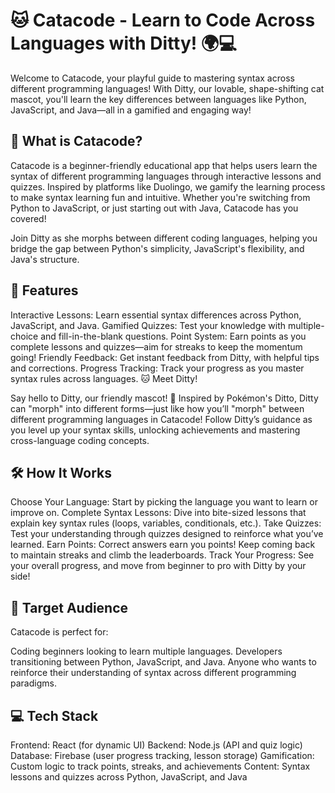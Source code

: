 # 🐱 Catacode - Learn to Code Across Languages with Ditty! 🌍💻

Welcome to Catacode, your playful guide to mastering syntax across different programming languages! With Ditty, our lovable, shape-shifting cat mascot, you'll learn the key differences between languages like Python, JavaScript, and Java—all in a gamified and engaging way!

## 📖 What is Catacode?

Catacode is a beginner-friendly educational app that helps users learn the syntax of different programming languages through interactive lessons and quizzes. Inspired by platforms like Duolingo, we gamify the learning process to make syntax learning fun and intuitive. Whether you're switching from Python to JavaScript, or just starting out with Java, Catacode has you covered!

Join Ditty as she morphs between different coding languages, helping you bridge the gap between Python's simplicity, JavaScript's flexibility, and Java's structure.

## 🚀 Features

Interactive Lessons: Learn essential syntax differences across Python, JavaScript, and Java.
Gamified Quizzes: Test your knowledge with multiple-choice and fill-in-the-blank questions.
Point System: Earn points as you complete lessons and quizzes—aim for streaks to keep the momentum going!
Friendly Feedback: Get instant feedback from Ditty, with helpful tips and corrections.
Progress Tracking: Track your progress as you master syntax rules across languages.
🐱 Meet Ditty!

Say hello to Ditty, our friendly mascot! 🐾 Inspired by Pokémon's Ditto, Ditty can "morph" into different forms—just like how you’ll "morph" between different programming languages in Catacode! Follow Ditty’s guidance as you level up your syntax skills, unlocking achievements and mastering cross-language coding concepts.

## 🛠️ How It Works

Choose Your Language: Start by picking the language you want to learn or improve on.
Complete Syntax Lessons: Dive into bite-sized lessons that explain key syntax rules (loops, variables, conditionals, etc.).
Take Quizzes: Test your understanding through quizzes designed to reinforce what you’ve learned.
Earn Points: Correct answers earn you points! Keep coming back to maintain streaks and climb the leaderboards.
Track Your Progress: See your overall progress, and move from beginner to pro with Ditty by your side!
## 🎯 Target Audience

Catacode is perfect for:

Coding beginners looking to learn multiple languages.
Developers transitioning between Python, JavaScript, and Java.
Anyone who wants to reinforce their understanding of syntax across different programming paradigms.
## 💻 Tech Stack

Frontend: React (for dynamic UI)
Backend: Node.js (API and quiz logic)
Database: Firebase (user progress tracking, lesson storage)
Gamification: Custom logic to track points, streaks, and achievements
Content: Syntax lessons and quizzes across Python, JavaScript, and Java
